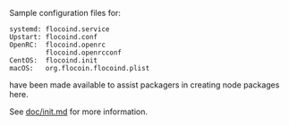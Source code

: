 Sample configuration files for:
```
systemd: flocoind.service
Upstart: flocoind.conf
OpenRC:  flocoind.openrc
         flocoind.openrcconf
CentOS:  flocoind.init
macOS:   org.flocoin.flocoind.plist
```
have been made available to assist packagers in creating node packages here.

See [doc/init.md](../../doc/init.md) for more information.
